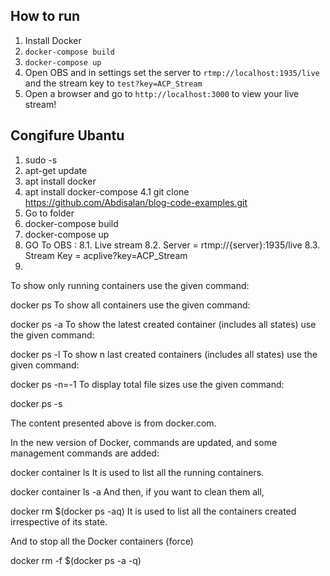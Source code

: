 ## How to run

1. Install Docker
2. `docker-compose build`
3. `docker-compose up`
4. Open OBS and in settings set the server to `rtmp://localhost:1935/live` and the stream key to `test?key=ACP_Stream`
5. Open a browser and go to `http://localhost:3000` to view your live stream!


## Congifure Ubantu
1. sudo -s
2. apt-get update
3. apt install docker
4. apt install docker-compose
4.1 git clone https://github.com/Abdisalan/blog-code-examples.git
5. Go to folder 
6. docker-compose build
7. docker-compose up 
8. GO To OBS :
    8.1. Live stream 
    8.2. Server = rtmp://{server}:1935/live 
    8.3. Stream Key = acplive?key=ACP_Stream
9.

To show only running containers use the given command:

docker ps
To show all containers use the given command:

docker ps -a
To show the latest created container (includes all states) use the given command:

docker ps -l
To show n last created containers (includes all states) use the given command:

docker ps -n=-1
To display total file sizes use the given command:

docker ps -s

The content presented above is from docker.com.

In the new version of Docker, commands are updated, and some management commands are added:

docker container ls
It is used to list all the running containers.

docker container ls -a
And then, if you want to clean them all,

docker rm $(docker ps -aq)
It is used to list all the containers created irrespective of its state.

And to stop all the Docker containers (force)

docker rm -f $(docker ps -a -q)  